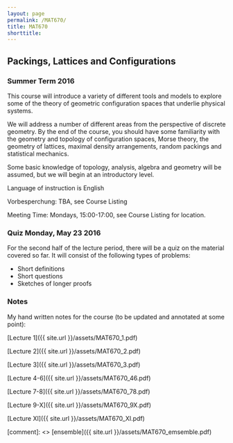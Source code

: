 ```yaml
---
layout: page
permalink: /MAT670/
title: MAT670
shorttitle:
---
```



## Packings, Lattices and Configurations

### Summer Term 2016

This course will introduce a variety of different tools and models to explore some of the theory 
of geometric configuration spaces that underlie physical systems.

We will address a number of different areas from the perspective of discrete geometry. By
the end of the course, you should have some familiarity with the geometry and topology of configuration spaces,
Morse theory, the geometry of lattices, maximal density arrangements, random packings and statistical mechanics.

Some basic knowledge of topology, analysis, algebra and geometry will be assumed, but we will begin at an introductory level.  

Language of instruction is English


Vorbesperchung: TBA, see Course Listing

Meeting Time: Mondays, 15:00-17:00, see Course Listing for location.

### Quiz Monday, May 23 2016

For the second half of the lecture period, there will be a quiz on the material covered so far. It will consist of the following types of problems:

 - Short definitions
 - Short questions
 - Sketches of longer proofs
 
 


### Notes

My hand written notes for the course (to be updated and annotated at some point):

 [Lecture 1]({{ site.url }}/assets/MAT670_1.pdf)

 [Lecture 2]({{ site.url }}/assets/MAT670_2.pdf)

 [Lecture 3]({{ site.url }}/assets/MAT670_3.pdf)
 
 [Lecture 4-6]({{ site.url }}/assets/MAT670_46.pdf)
 
 [Lecture 7-8]({{ site.url }}/assets/MAT670_78.pdf)
 
 [Lecture 9-X]({{ site.url }}/assets/MAT670_9X.pdf)
  
 [Lecture XI]({{ site.url }}/assets/MAT670_XI.pdf)

 [comment]: <> [ensemble]({{ site.url }}/assets/MAT670_emsemble.pdf)

